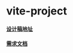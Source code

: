 # vite-project

#### [设计稿地址](https://www.figma.com/file/h025nDZrPeSel5yZnKEJEq/%E6%B6%88%E8%B4%B9%E9%87%91%E8%9E%8D%E5%8D%8F%E8%AE%AE-demo?node-id=46%3A4921&t=UCsDzMsZihURC6AH-0)
#### [需求文档](https://zvyhsh851l.larksuite.com/docx/AZc2dPmFTol4kkxRgIduhdfHsNg)
